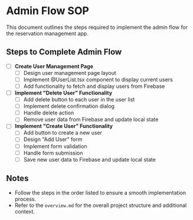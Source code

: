 # Admin Flow SOP

This document outlines the steps required to implement the admin flow for the reservation management app.

## Steps to Complete Admin Flow

- [ ] **Create User Management Page**
  - [ ] Design user management page layout
  - [ ] Implement @UserList.tsx component to display current users
  - [ ] Add functionality to fetch and display users from Firebase

- [ ] **Implement "Delete User" Functionality**
  - [ ] Add delete button to each user in the user list
  - [ ] Implement delete confirmation dialog
  - [ ] Handle delete action
  - [ ] Remove user data from Firebase and update local state

- [ ] **Implement "Create User" Functionality**
  - [ ] Add button to create a new user
  - [ ] Design "Add User" form
  - [ ] Implement form validation
  - [ ] Handle form submission
  - [ ] Save new user data to Firebase and update local state

## Notes
- Follow the steps in the order listed to ensure a smooth implementation process.
- Refer to the `overview.md` for the overall project structure and additional context.